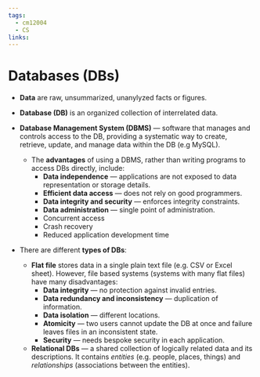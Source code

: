 ```yaml
---
tags:
  - cm12004
  - CS
links:
---
```

# Databases (DBs)
- **Data** are raw, unsummarized, unanylyzed facts or figures.
- **Database (DB)** is an organized collection of interrelated data.
- **Database Management System (DBMS)** — software that manages and controls access to the DB, providing a systematic way to create, retrieve, update, and manage data within the DB (e.g MySQL).
    - The **advantages** of using a DBMS, rather than writing programs to access DBs directly, include:
        - **Data independence** — applications are not exposed to data representation or storage details.
        - **Efficient data access** — does not rely on good programmers.
        - **Data integrity and security** — enforces integrity constraints.
        - **Data administration** — single point of administration.
        - Concurrent access
        - Crash recovery
        - Reduced application development time

- There are different **types of DBs**:
    - **Flat file** stores data in a single plain text file (e.g. CSV or Excel sheet). However, file based systems (systems with many flat files) have many disadvantages:
        - **Data integrity** — no protection against invalid entries.
        - **Data redundancy and inconsistency** — duplication of information.
        - **Data isolation** — different locations. 
        - **Atomicity** — two users cannot update the DB at once and failure leaves files in an inconsistent state.
        - **Security** — needs bespoke security in each application.
    - **Relational DBs** — a shared collection of logically related data and its descriptions. It contains *entities* (e.g. people, places, things) and *relationships* (associations between the entities).
